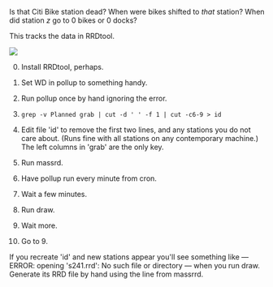Is that Citi Bike station dead? When were bikes shifted to _that_
station? When did station _z_ go to 0 bikes or 0 docks?

This tracks the data in RRDtool.

![](http://direct_public_image_url)

0.  Install RRDtool, perhaps.

1.  Set WD in pollup to something handy.

1.  Run pollup once by hand ignoring the error.

2.  ``` grep -v Planned grab | cut -d ' ' -f 1 | cut -c6-9 > id ```

3.  Edit file 'id' to remove the first two lines, and any stations you
    do not care about. (Runs fine with all stations on any contemporary
    machine.) The left columns in 'grab' are the only key.

4.  Run massrd.

5.  Have pollup run every minute from cron.

6.  Wait a few minutes.

7.  Run draw.

8.  Wait more.

9.  Go to 9.

If you recreate 'id' and new stations appear you'll see something like — ERROR: opening 's241.rrd': No such file or directory — when you run draw. Generate its RRD file by hand using the line from massrrd.




